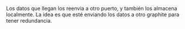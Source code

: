Los datos que llegan los reenvia a otro puerto, y también los almacena localmente.
La idea es que esté enviando los datos a otro graphite para tener redundancia.
